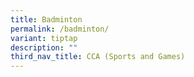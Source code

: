 ```yaml
---
title: Badminton
permalink: /badminton/
variant: tiptap
description: ""
third_nav_title: CCA (Sports and Games)
---
```

